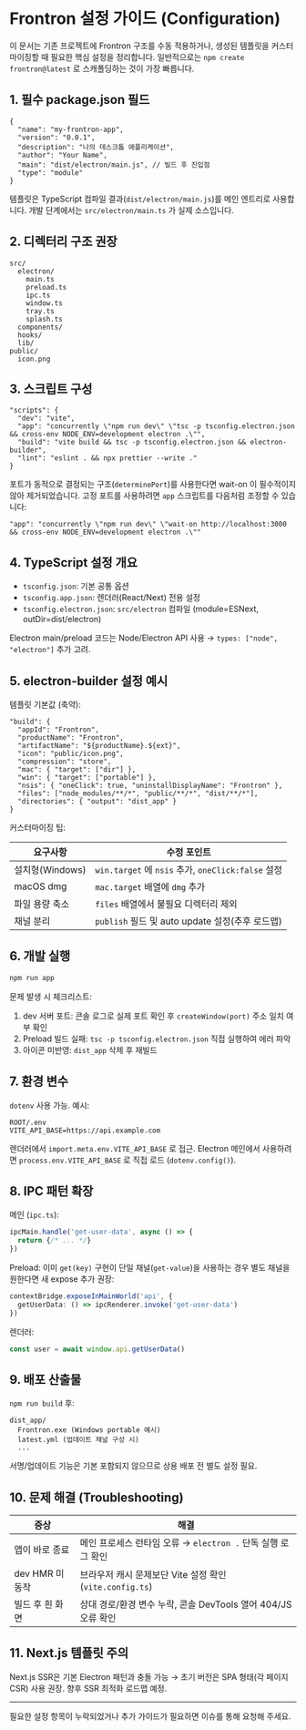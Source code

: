 # Frontron 설정 가이드 (Configuration)

이 문서는 기존 프로젝트에 Frontron 구조를 수동 적용하거나, 생성된 템플릿을 커스터마이징할 때 필요한 핵심 설정을 정리합니다. 일반적으로는 `npm create frontron@latest` 로 스캐폴딩하는 것이 가장 빠릅니다.

## 1. 필수 package.json 필드

```jsonc
{
  "name": "my-frontron-app",
  "version": "0.0.1",
  "description": "나의 데스크톱 애플리케이션",
  "author": "Your Name",
  "main": "dist/electron/main.js", // 빌드 후 진입점
  "type": "module"
}
```

템플릿은 TypeScript 컴파일 결과(`dist/electron/main.js`)를 메인 엔트리로 사용합니다. 개발 단계에서는 `src/electron/main.ts` 가 실제 소스입니다.

## 2. 디렉터리 구조 권장

```
src/
  electron/
    main.ts
    preload.ts
    ipc.ts
    window.ts
    tray.ts
    splash.ts
  components/
  hooks/
  lib/
public/
  icon.png
```

## 3. 스크립트 구성

```jsonc
"scripts": {
  "dev": "vite",
  "app": "concurrently \"npm run dev\" \"tsc -p tsconfig.electron.json && cross-env NODE_ENV=development electron .\"",
  "build": "vite build && tsc -p tsconfig.electron.json && electron-builder",
  "lint": "eslint . && npx prettier --write ."
}
```

포트가 동적으로 결정되는 구조(`determinePort`)를 사용한다면 wait-on 이 필수적이지 않아 제거되었습니다. 고정 포트를 사용하려면 `app` 스크립트를 다음처럼 조정할 수 있습니다:

```jsonc
"app": "concurrently \"npm run dev\" \"wait-on http://localhost:3000 && cross-env NODE_ENV=development electron .\""
```

## 4. TypeScript 설정 개요

- `tsconfig.json`: 기본 공통 옵션
- `tsconfig.app.json`: 렌더러(React/Next) 전용 설정
- `tsconfig.electron.json`: `src/electron` 컴파일 (module=ESNext, outDir=dist/electron)

Electron main/preload 코드는 Node/Electron API 사용 → `types: ["node", "electron"]` 추가 고려.

## 5. electron-builder 설정 예시

템플릿 기본값 (축약):
```jsonc
"build": {
  "appId": "Frontron",
  "productName": "Frontron",
  "artifactName": "${productName}.${ext}",
  "icon": "public/icon.png",
  "compression": "store",
  "mac": { "target": ["dir"] },
  "win": { "target": ["portable"] },
  "nsis": { "oneClick": true, "uninstallDisplayName": "Frontron" },
  "files": ["node_modules/**/*", "public/**/*", "dist/**/*"],
  "directories": { "output": "dist_app" }
}
```

커스터마이징 팁:

| 요구사항 | 수정 포인트 |
| -------- | ----------- |
| 설치형(Windows) | `win.target` 에 `nsis` 추가, `oneClick:false` 설정 |
| macOS dmg | `mac.target` 배열에 `dmg` 추가 |
| 파일 용량 축소 | `files` 배열에서 불필요 디렉터리 제외 |
| 채널 분리 | `publish` 필드 및 auto update 설정(추후 로드맵) |

## 6. 개발 실행

```bash
npm run app
```

문제 발생 시 체크리스트:
1. dev 서버 포트: 콘솔 로그로 실제 포트 확인 후 `createWindow(port)` 주소 일치 여부 확인
2. Preload 빌드 실패: `tsc -p tsconfig.electron.json` 직접 실행하여 에러 파악
3. 아이콘 미반영: `dist_app` 삭제 후 재빌드

## 7. 환경 변수

`dotenv` 사용 가능. 예시:
```
ROOT/.env
VITE_API_BASE=https://api.example.com
```
렌더러에서 `import.meta.env.VITE_API_BASE` 로 접근. Electron 메인에서 사용하려면 `process.env.VITE_API_BASE` 로 직접 로드 (`dotenv.config()`).

## 8. IPC 패턴 확장

메인 (`ipc.ts`):
```ts
ipcMain.handle('get-user-data', async () => {
  return {/* ... */}
})
```
Preload: 이미 `get(key)` 구현이 단일 채널(`get-value`)을 사용하는 경우 별도 채널을 원한다면 새 expose 추가 권장:
```ts
contextBridge.exposeInMainWorld('api', {
  getUserData: () => ipcRenderer.invoke('get-user-data')
})
```
렌더러:
```ts
const user = await window.api.getUserData()
```

## 9. 배포 산출물

`npm run build` 후:
```
dist_app/
  Frontron.exe (Windows portable 예시)
  latest.yml (업데이트 채널 구성 시)
  ...
```

서명/업데이트 기능은 기본 포함되지 않으므로 상용 배포 전 별도 설정 필요.

## 10. 문제 해결 (Troubleshooting)

| 증상 | 해결 |
| ---- | ---- |
| 앱이 바로 종료 | 메인 프로세스 런타임 오류 → `electron .` 단독 실행 로그 확인 |
| dev HMR 미동작 | 브라우저 캐시 문제보단 Vite 설정 확인 (`vite.config.ts`) |
| 빌드 후 흰 화면 | 상대 경로/환경 변수 누락, 콘솔 DevTools 열어 404/JS 오류 확인 |

## 11. Next.js 템플릿 주의

Next.js SSR은 기본 Electron 패턴과 충돌 가능 → 초기 버전은 SPA 형태(각 페이지 CSR) 사용 권장. 향후 SSR 최적화 로드맵 예정.

---
필요한 설정 항목이 누락되었거나 추가 가이드가 필요하면 이슈를 통해 요청해 주세요.